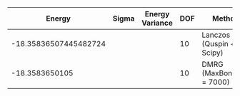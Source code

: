 |       Energy          |  Sigma          | Energy Variance  | DOF |Method                                                          | Data repository                |
| ----------------------| --------------- | -----------------| ------- |------------------------------------------------------------|------------------------------- |
| -18.35836507445482724 |                 |                  |   10    | Lanczos (Quspin + Scipy)                                   | https://weinbe58.github.io/QuSpin/ |
| -18.3583650105 |                 | |   10    | DMRG (MaxBondDim = 7000) | |

